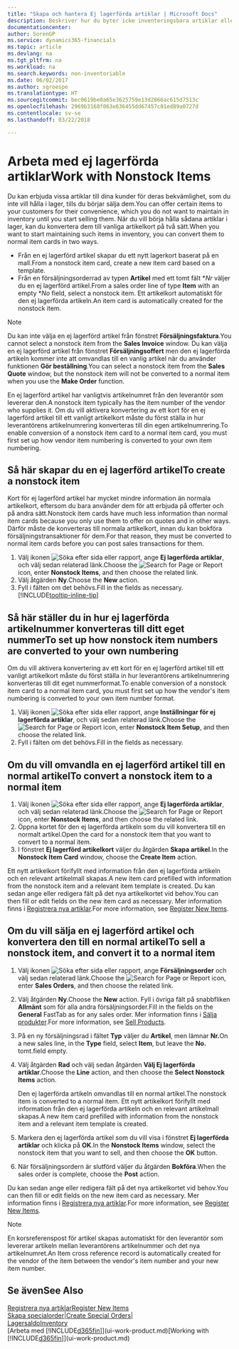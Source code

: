```yaml
---
title: "Skapa och hantera Ej lagerförda artiklar | Microsoft Docs"
description: Beskriver hur du byter icke inventeringsbara artiklar eller artiklar som inte finns kvar i lagret.
documentationcenter: 
author: SorenGP
ms.service: dynamics365-financials
ms.topic: article
ms.devlang: na
ms.tgt_pltfrm: na
ms.workload: na
ms.search.keywords: non-inventoriable
ms.date: 06/02/2017
ms.author: sgroespe
ms.translationtype: HT
ms.sourcegitcommit: bec0619be0a65e3625759e13d2866ac615d7513c
ms.openlocfilehash: 2969b3168f063e636455dd67457c01ed89a0727d
ms.contentlocale: sv-se
ms.lasthandoff: 03/22/2018

---
```

# <a name="work-with-nonstock-items"></a><span data-ttu-id="d2671-103">Arbeta med ej lagerförda artiklar</span><span class="sxs-lookup"><span data-stu-id="d2671-103">Work with Nonstock Items</span></span>
<span data-ttu-id="d2671-104">Du kan erbjuda vissa artiklar till dina kunder för deras bekvämlighet, som du inte vill hålla i lager, tills du börjar sälja dem.</span><span class="sxs-lookup"><span data-stu-id="d2671-104">You can offer certain items to your customers for their convenience, which you do not want to maintain in inventory until you start selling them.</span></span> <span data-ttu-id="d2671-105">När du vill börja hålla sådana artiklar i lager, kan du konvertera dem till vanliga artikelkort på två sätt.</span><span class="sxs-lookup"><span data-stu-id="d2671-105">When you want to start maintaining such items in inventory, you can convert them to normal item cards in two ways.</span></span>

* <span data-ttu-id="d2671-106">Från en ej lagerförd artikel skapar du ett nytt lagerkort baserat på en mall.</span><span class="sxs-lookup"><span data-stu-id="d2671-106">From a nonstock item card, create a new item card based on a template.</span></span>
* <span data-ttu-id="d2671-107">Från en försäljningsorderrad av typen **Artikel** med ett tomt fält \**Nr* väljer du en ej lagerförd artikel.</span><span class="sxs-lookup"><span data-stu-id="d2671-107">From a sales order line of type **Item** with an empty \**No* field, select a nonstock item.</span></span> <span data-ttu-id="d2671-108">Ett artikelkort automatiskt för den ej lagerförda artikeln.</span><span class="sxs-lookup"><span data-stu-id="d2671-108">An item card is automatically created for the nonstock item.</span></span>

> [!NOTE]  
>   <span data-ttu-id="d2671-109">Du kan inte välja en ej lagerförd artikel från fönstret **Försäljningsfaktura**.</span><span class="sxs-lookup"><span data-stu-id="d2671-109">You cannot select a nonstock item from the **Sales Invoice** window.</span></span> <span data-ttu-id="d2671-110">Du kan välja en ej lagerförd artikel från fönstret **Försäljningsoffert** men den ej lagerförda artikeln kommer inte att omvandlas till en vanlig artikel när du använder funktionen **Gör beställning**.</span><span class="sxs-lookup"><span data-stu-id="d2671-110">You can select a nonstock item from the **Sales Quote** window, but the nonstock item will not be converted to a normal item when you use the **Make Order** function.</span></span>

<span data-ttu-id="d2671-111">En ej lagerförd artikel har vanligtvis artikelnumret från den leverantör som levererar den.</span><span class="sxs-lookup"><span data-stu-id="d2671-111">A nonstock item typically has the item number of the vendor who supplies it.</span></span> <span data-ttu-id="d2671-112">Om du vill aktivera konvertering av ett kort för en ej lagerförd artikel till ett vanligt artikelkort måste du först ställa in hur leverantörens artikelnumrering konverteras till din egen artikelnumrering.</span><span class="sxs-lookup"><span data-stu-id="d2671-112">To enable conversion of a nonstock item card to a normal item card, you must first set up how vendor item numbering is converted to your own item numbering.</span></span>   

## <a name="to-create-a-nonstock-item"></a><span data-ttu-id="d2671-113">Så här skapar du en ej lagerförd artikel</span><span class="sxs-lookup"><span data-stu-id="d2671-113">To create a nonstock item</span></span>
<span data-ttu-id="d2671-114">Kort för ej lagerförd artikel har mycket mindre information än normala artikelkort, eftersom du bara använder dem för att erbjuda på offerter och på andra sätt.</span><span class="sxs-lookup"><span data-stu-id="d2671-114">Nonstock item cards have much less information than normal item cards because you only use them to offer on quotes and in other ways.</span></span> <span data-ttu-id="d2671-115">Därför måste de konverteras till normala artikelkort, innan du kan bokföra försäljningstransaktioner för dem.</span><span class="sxs-lookup"><span data-stu-id="d2671-115">For that reason, they must be converted to normal item cards before you can post sales transactions for them.</span></span>

1. <span data-ttu-id="d2671-116">Välj ikonen ![Söka efter sida eller rapport](media/ui-search/search_small.png "Ikonen Söka efter sida eller rapport"), ange **Ej lagerförda artiklar**, och välj sedan relaterad länk.</span><span class="sxs-lookup"><span data-stu-id="d2671-116">Choose the ![Search for Page or Report](media/ui-search/search_small.png "Search for Page or Report icon") icon, enter **Nonstock Items**, and then choose the related link.</span></span>
2. <span data-ttu-id="d2671-117">Välj åtgärden **Ny**.</span><span class="sxs-lookup"><span data-stu-id="d2671-117">Choose the **New** action.</span></span>
3. <span data-ttu-id="d2671-118">Fyll i fälten om det behövs.</span><span class="sxs-lookup"><span data-stu-id="d2671-118">Fill in the fields as necessary.</span></span> [!INCLUDE[tooltip-inline-tip](includes/tooltip-inline-tip_md.md)]

## <a name="to-set-up-how-nonstock-item-numbers-are-converted-to-your-own-numbering"></a><span data-ttu-id="d2671-119">Så här ställer du in hur ej lagerförda artikelnummer konverteras till ditt eget nummer</span><span class="sxs-lookup"><span data-stu-id="d2671-119">To set up how nonstock item numbers are converted to your own numbering</span></span>
<span data-ttu-id="d2671-120">Om du vill aktivera konvertering av ett kort för en ej lagerförd artikel till ett vanligt artikelkort måste du först ställa in hur leverantörens artikelnumrering konverteras till dit eget nummerformat.</span><span class="sxs-lookup"><span data-stu-id="d2671-120">To enable conversion of a nonstock item card to a normal item card, you must first set up how the vendor's item numbering is converted to your own item number format.</span></span>

1. <span data-ttu-id="d2671-121">Välj ikonen ![Söka efter sida eller rapport](media/ui-search/search_small.png "Ikonen Söka efter sida eller rapport"), ange **Inställningar för ej lagerförda artiklar**, och välj sedan relaterad länk.</span><span class="sxs-lookup"><span data-stu-id="d2671-121">Choose the ![Search for Page or Report](media/ui-search/search_small.png "Search for Page or Report icon") icon, enter **Nonstock Item Setup**, and then choose the related link.</span></span>
2. <span data-ttu-id="d2671-122">Fyll i fälten om det behövs.</span><span class="sxs-lookup"><span data-stu-id="d2671-122">Fill in the fields as necessary.</span></span>

## <a name="to-convert-a-nonstock-item-to-a-normal-item"></a><span data-ttu-id="d2671-123">Om du vill omvandla en ej lagerförd artikel till en normal artikel</span><span class="sxs-lookup"><span data-stu-id="d2671-123">To convert a nonstock item to a normal item</span></span>
1. <span data-ttu-id="d2671-124">Välj ikonen ![Söka efter sida eller rapport](media/ui-search/search_small.png "Ikonen Söka efter sida eller rapport"), ange **Ej lagerförda artiklar**, och välj sedan relaterad länk.</span><span class="sxs-lookup"><span data-stu-id="d2671-124">Choose the ![Search for Page or Report](media/ui-search/search_small.png "Search for Page or Report icon") icon, enter **Nonstock Items**, and then choose the related link.</span></span>
2. <span data-ttu-id="d2671-125">Öppna kortet för den ej lagerförda artikeln som du vill konvertera till en normalt artikel.</span><span class="sxs-lookup"><span data-stu-id="d2671-125">Open the card for a nonstock item that you want to convert to a normal item.</span></span>
3. <span data-ttu-id="d2671-126">I fönstret **Ej lagerförd artikelkort** väljer du åtgärden **Skapa artikel**.</span><span class="sxs-lookup"><span data-stu-id="d2671-126">In the **Nonstock Item Card** window, choose the **Create Item** action.</span></span>

<span data-ttu-id="d2671-127">Ett nytt artikelkort förifyllt med information från den ej lagerförda artikeln och en relevant artikelmall skapas.</span><span class="sxs-lookup"><span data-stu-id="d2671-127">A new item card prefilled with information from the nonstock item and a relevant item template is created.</span></span> <span data-ttu-id="d2671-128">Du kan sedan ange eller redigera fält på det nya artikelkortet vid behov.</span><span class="sxs-lookup"><span data-stu-id="d2671-128">You can then fill or edit fields on the new item card as necessary.</span></span> <span data-ttu-id="d2671-129">Mer information finns i [Registrera nya artiklar](inventory-how-register-new-items.md).</span><span class="sxs-lookup"><span data-stu-id="d2671-129">For more information, see [Register New Items](inventory-how-register-new-items.md).</span></span>

## <a name="to-sell-a-nonstock-item-and-convert-it-to-a-normal-item"></a><span data-ttu-id="d2671-130">Om du vill sälja en ej lagerförd artikel och konvertera den till en normal artikel</span><span class="sxs-lookup"><span data-stu-id="d2671-130">To sell a nonstock item, and convert it to a normal item</span></span>
1. <span data-ttu-id="d2671-131">Välj ikonen ![Söka efter sida eller rapport](media/ui-search/search_small.png "Ikonen Söka efter sida eller rapport"), ange **Försäljningsorder** och välj sedan relaterad länk.</span><span class="sxs-lookup"><span data-stu-id="d2671-131">Choose the ![Search for Page or Report](media/ui-search/search_small.png "Search for Page or Report icon") icon, enter **Sales Orders**, and then choose the related link.</span></span>
2. <span data-ttu-id="d2671-132">Välj åtgärden **Ny**.</span><span class="sxs-lookup"><span data-stu-id="d2671-132">Choose the **New** action.</span></span> <span data-ttu-id="d2671-133">Fyll i övriga fält på snabbfliken **Allmänt** som för alla andra försäljningsorder.</span><span class="sxs-lookup"><span data-stu-id="d2671-133">Fill in the fields on the **General** FastTab as for any sales order.</span></span> <span data-ttu-id="d2671-134">Mer information finns i [Sälja produkter](sales-how-sell-products.md).</span><span class="sxs-lookup"><span data-stu-id="d2671-134">For more information, see [Sell Products](sales-how-sell-products.md).</span></span>
3. <span data-ttu-id="d2671-135">På en ny försäljningsrad i fältet **Typ** väljer du **Artikel**, men lämnar **Nr.**</span><span class="sxs-lookup"><span data-stu-id="d2671-135">On a new sales line, in the **Type** field, select **Item**, but leave the **No.**</span></span> <span data-ttu-id="d2671-136">tomt.</span><span class="sxs-lookup"><span data-stu-id="d2671-136">field empty.</span></span>
4. <span data-ttu-id="d2671-137">Välj åtgärden **Rad** och välj sedan åtgärden **Välj Ej lagerförda artiklar**.</span><span class="sxs-lookup"><span data-stu-id="d2671-137">Choose the **Line** action, and then choose the **Select Nonstock Items** action.</span></span>

    <span data-ttu-id="d2671-138">Den ej lagerförda artikeln omvandlas till en normal artikel.</span><span class="sxs-lookup"><span data-stu-id="d2671-138">The nonstock item is converted to a normal item.</span></span> <span data-ttu-id="d2671-139">Ett nytt artikelkort förifyllt med information från den ej lagerförda artikeln och en relevant artikelmall skapas.</span><span class="sxs-lookup"><span data-stu-id="d2671-139">A new item card prefilled with information from the nonstock item and a relevant item template is created.</span></span>
5. <span data-ttu-id="d2671-140">Markera den ej lagerförda artikel som du vill visa i fönstret **Ej lagerförda artiklar** och klicka på **OK**.</span><span class="sxs-lookup"><span data-stu-id="d2671-140">In the **Nonstock Items** window, select the nonstock item that you want to sell, and then choose the **OK** button.</span></span>
6. <span data-ttu-id="d2671-141">När försäljningsordern är slutförd väljer du åtgärden **Bokföra**.</span><span class="sxs-lookup"><span data-stu-id="d2671-141">When the sales order is complete, choose the **Post** action.</span></span>

<span data-ttu-id="d2671-142">Du kan sedan ange eller redigera fält på det nya artikelkortet vid behov.</span><span class="sxs-lookup"><span data-stu-id="d2671-142">You can then fill or edit fields on the new item card as necessary.</span></span> <span data-ttu-id="d2671-143">Mer information finns i [Registrera nya artiklar](inventory-how-register-new-items.md).</span><span class="sxs-lookup"><span data-stu-id="d2671-143">For more information, see [Register New Items](inventory-how-register-new-items.md).</span></span>

> [!NOTE]  
>   <span data-ttu-id="d2671-144">En korsreferenspost för artikel skapas automatiskt för den leverantör som levererar artikeln mellan leverantörens artikelnummer och det nya artikelnumret.</span><span class="sxs-lookup"><span data-stu-id="d2671-144">An Item cross reference record is automatically created for the vendor of the item between the vendor's item number and your new item number.</span></span>

## <a name="see-also"></a><span data-ttu-id="d2671-145">Se även</span><span class="sxs-lookup"><span data-stu-id="d2671-145">See Also</span></span>
[<span data-ttu-id="d2671-146">Registrera nya artiklar</span><span class="sxs-lookup"><span data-stu-id="d2671-146">Register New Items</span></span>](inventory-how-register-new-items.md)  
<span data-ttu-id="d2671-147">[Skapa specialorder](sales-how-to-create-special-orders.md)|</span><span class="sxs-lookup"><span data-stu-id="d2671-147">[Create Special Orders](sales-how-to-create-special-orders.md)|</span></span>  
[<span data-ttu-id="d2671-148">Lagersaldo</span><span class="sxs-lookup"><span data-stu-id="d2671-148">Inventory</span></span>](inventory-manage-inventory.md)  
<span data-ttu-id="d2671-149">[Arbeta med [!INCLUDE[d365fin](includes/d365fin_md.md)]](ui-work-product.md)</span><span class="sxs-lookup"><span data-stu-id="d2671-149">[Working with [!INCLUDE[d365fin](includes/d365fin_md.md)]](ui-work-product.md)</span></span>

